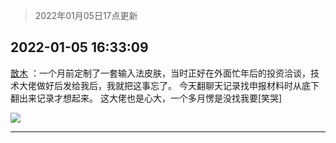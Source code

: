 > 2022年01月05日17点更新
<link rel="stylesheet" href="https://cdn.jsdelivr.net/gh/taotie6/sampleJSON@main/css/photo_show.css">
<meta name="referrer" content="no-referrer" />


 ## 2022-01-05 16:33:09 

 [㪚木](https://www.coolapk.com/feed/32614437?shareKey=OTM3OTlhMjQ3ZDk1NjFkNTVlNTU~) ：一个月前定制了一套输入法皮肤，当时正好在外面忙年后的投资洽谈，技术大佬做好后发给我后，我就把这事忘了。
今天翻聊天记录找申报材料时从底下翻出来记录才想起来。
这大佬也是心大，一个多月愣是没找我要[笑哭] 

<div class="album">
<img class="img-item" src="http://image.coolapk.com/feed/2022/0105/16/1081091_5cd35aac_1588_6239_63@945x3498.jpeg" />
</div>

 ------- 

